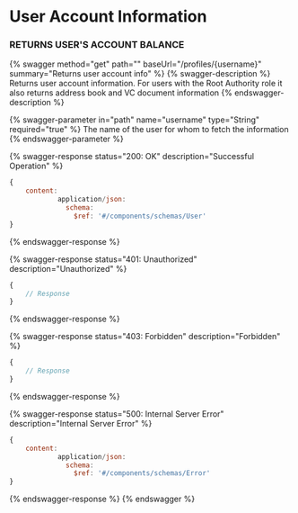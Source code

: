 # User Account Information

### RETURNS USER'S ACCOUNT BALANCE

{% swagger method="get" path="" baseUrl="/profiles/{username}" summary="Returns user account info" %}
{% swagger-description %}
Returns user account information. For users with the Root Authority role it also returns address book and VC document information
{% endswagger-description %}

{% swagger-parameter in="path" name="username" type="String" required="true" %}
The name of the user for whom to fetch the information
{% endswagger-parameter %}

{% swagger-response status="200: OK" description="Successful Operation" %}
```javascript
{
    content:
            application/json:
              schema:
                $ref: '#/components/schemas/User'
}
```
{% endswagger-response %}

{% swagger-response status="401: Unauthorized" description="Unauthorized" %}
```javascript
{
    // Response
}
```
{% endswagger-response %}

{% swagger-response status="403: Forbidden" description="Forbidden" %}
```javascript
{
    // Response
}
```
{% endswagger-response %}

{% swagger-response status="500: Internal Server Error" description="Internal Server Error" %}
```javascript
{
    content:
            application/json:
              schema:
                $ref: '#/components/schemas/Error'
}
```
{% endswagger-response %}
{% endswagger %}
